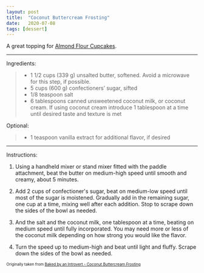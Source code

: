 ```yaml
---
layout: post
title:  "Coconut Buttercream Frosting"
date:   2020-07-08
tags: [dessert]
---
```


A great topping for <a href="/recipes/almond-flour-cupcakes">Almond Flour Cupcakes</a>.

---

Ingredients:

> * 1 1/2 cups (339 g) unsalted butter, softened. Avoid a microwave for this step, if possible.
> * 5 cups (600 g) confectioners’ sugar, sifted
> * 1/8 teaspoon salt
> * 6 tablespoons canned unsweetened coconut milk, or coconut cream. If using coconut cream introduce 1 tablespoon at a time until desired taste and texture is met

Optional:
> * 1 teaspoon vanilla extract for additional flavor, if desired

---

Instructions:

1. Using a handheld mixer or stand mixer fitted with the paddle attachment, beat the butter on
medium-high speed until smooth and creamy, about 5 minutes.

1. Add 2 cups of confectioner's sugar, beat on medium-low speed until most of the sugar is
moistened. Gradually add in the remaining sugar, one cup at a time, mixing well after each
addition. Stop to scrape down the sides of the bowl as needed.

1. And the salt and the coconut milk, one tablespoon at a time, beating on medium speed until
fully incorporated. You may need more or less of the coconut milk depending on how strong you
would like the flavor.

1. Turn the speed up to medium-high and beat until light and fluffy. Scrape down the sides of
the bowl as needed.

<font size=1>Originally taken from <a href="https://www.bakedbyanintrovert.com/coconut-buttercream-frosting/">Baked by an Introvert - Coconut Buttercream Frosting</a>
